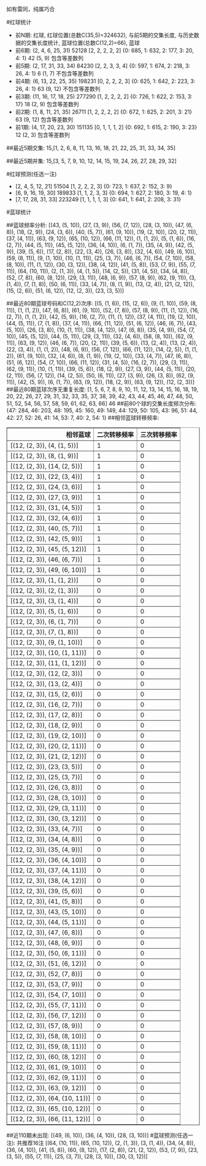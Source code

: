 <!-- 
.. title: 大乐透17046期(2017-04-24)数据分析报告
.. slug: dlott-17046-2017-04-24-report
.. date: 2017-04-25 08:00:00 UTC+08:00
.. tags: Lottery
.. link: 
.. description: 
.. type: text
-->

如有雷同，纯属巧合

<!-- TEASER_END-->

#红球统计

- 前N期: 红球, 红球位置(总数C(35,5)=324632), 与前5期的交集长度, 与历史数据的交集长度统计, 蓝球位置(总数C(12,2)=66), 蓝球
- 前6期: (2, 4, 6, 25, 31) 52128 [2, 2, 2, 2, 2] {0: 685, 1: 632, 2: 177, 3: 20, 4: 1} 42 (5, 9) 包含等差数列
- 前5期: (2, 17, 31, 33, 34) 84230 [2, 2, 3, 3, 4] {0: 597, 1: 674, 2: 218, 3: 26, 4: 1} 6 (1, 7) 不包含等差数列
- 前4期: (6, 13, 22, 25, 35) 198231 [0, 2, 2, 2, 3] {0: 625, 1: 642, 2: 223, 3: 26, 4: 1} 63 (9, 12) 不包含等差数列
- 前3期: (11, 16, 17, 18, 25) 277290 [1, 2, 2, 2, 2] {0: 726, 1: 622, 2: 153, 3: 17} 18 (2, 9) 包含等差数列
- 前2期: (1, 8, 11, 21, 35) 26711 [1, 2, 2, 2, 2] {0: 672, 1: 625, 2: 201, 3: 21} 63 (9, 12) 包含等差数列
- 前1期: (4, 17, 20, 23, 30) 151135 [0, 1, 1, 1, 2] {0: 692, 1: 615, 2: 190, 3: 23} 12 (2, 3) 包含等差数列

##最近5期交集:
15,[1, 2, 6, 8, 11, 13, 16, 18, 21, 22, 25, 31, 33, 34, 35]

##最近5期并集:
15,[3, 5, 7, 9, 10, 12, 14, 15, 19, 24, 26, 27, 28, 29, 32]

#红球预测(任选一注)

- [2, 4, 5, 12, 21] 51504 [1, 2, 2, 2, 3] {0: 723, 1: 637, 2: 152, 3: 9}
- [6, 9, 16, 19, 30] 189833 [1, 1, 2, 3, 3] {0: 694, 1: 627, 2: 180, 3: 19, 4: 1}
- [7, 17, 28, 31, 33] 223249 [1, 1, 1, 1, 3] {0: 641, 1: 641, 2: 208, 3: 31}

#蓝球统计

##蓝球频率分析:
[(43, (5, 10)), (27, (3, 9)), (56, (7, 12)), (28, (3, 10)), (47, (6, 8)), (18, (2, 9)), (24, (3, 6)), (40, (5, 7)), (61, (9, 10)), (19, (2, 10)), (20, (2, 11)), (37, (4, 11)), (63, (9, 12)), (65, (10, 12)), (66, (11, 12)), (1, (1, 2)), (5, (1, 6)), (16, (2, 7)), (44, (5, 11)), (45, (5, 12)), (36, (4, 10)), (6, (1, 7)), (35, (4, 9)), (42, (5, 9)), (39, (5, 6)), (17, (2, 8)), (22, (3, 4)), (26, (3, 8)), (32, (4, 6)), (49, (6, 10)), (59, (8, 11)), (9, (1, 10)), (10, (1, 11)), (25, (3, 7)), (46, (6, 7)), (54, (7, 10)), (58, (8, 10)), (11, (1, 12)), (30, (3, 12)), (38, (4, 12)), (41, (5, 8)), (53, (7, 9)), (55, (7, 11)), (64, (10, 11)), (2, (1, 3)), (4, (1, 5)), (14, (2, 5)), (31, (4, 5)), (34, (4, 8)), (52, (7, 8)), (60, (8, 12)), (29, (3, 11)), (48, (6, 9)), (57, (8, 9)), (62, (9, 11)), (3, (1, 4)), (7, (1, 8)), (50, (6, 11)), (33, (4, 7)), (8, (1, 9)), (13, (2, 4)), (21, (2, 12)), (15, (2, 6)), (51, (6, 12)), (12, (2, 3)), (23, (3, 5))]

##最近80期蓝球号码和C(12,2)次序:
 [(5, (1, 6)), (15, (2, 6)), (9, (1, 10)), (59, (8, 11)), (1, (1, 2)), (47, (6, 8)), (61, (9, 10)), (52, (7, 8)), (57, (8, 9)), (11, (1, 12)), (16, (2, 7)), (1, (1, 2)), (42, (5, 9)), (16, (2, 7)), (11, (1, 12)), (37, (4, 11)), (19, (2, 10)), (44, (5, 11)), (7, (1, 8)), (37, (4, 11)), (66, (11, 12)), (51, (6, 12)), (46, (6, 7)), (43, (5, 10)), (26, (3, 8)), (10, (1, 11)), (38, (4, 12)), (47, (6, 8)), (35, (4, 9)), (54, (7, 10)), (45, (5, 12)), (44, (5, 11)), (29, (3, 11)), (32, (4, 6)), (58, (8, 10)), (62, (9, 11)), (63, (9, 12)), (46, (6, 7)), (20, (2, 11)), (39, (5, 6)), (13, (2, 4)), (13, (2, 4)), (22, (3, 4)), (1, (1, 2)), (48, (6, 9)), (56, (7, 12)), (66, (11, 12)), (14, (2, 5)), (1, (1, 2)), (61, (9, 10)), (32, (4, 6)), (8, (1, 9)), (19, (2, 10)), (33, (4, 7)), (47, (6, 8)), (51, (6, 12)), (54, (7, 10)), (66, (11, 12)), (31, (4, 5)), (16, (2, 7)), (29, (3, 11)), (62, (9, 11)), (10, (1, 11)), (39, (5, 6)), (18, (2, 9)), (27, (3, 9)), (44, (5, 11)), (20, (2, 11)), (56, (7, 12)), (14, (2, 5)), (50, (6, 11)), (27, (3, 9)), (26, (3, 8)), (62, (9, 11)), (42, (5, 9)), (6, (1, 7)), (63, (9, 12)), (18, (2, 9)), (63, (9, 12)), (12, (2, 3))]
##最近80期蓝球次序无重复长度:
 [1, 5, 6, 7, 8, 9, 10, 11, 12, 13, 14, 15, 16, 18, 19, 20, 22, 26, 27, 29, 31, 32, 33, 35, 37, 38, 39, 42, 43, 44, 45, 46, 47, 48, 50, 51, 52, 54, 56, 57, 58, 59, 61, 62, 63, 66] 46
##前80个球的交集长度频次分布:
{47: 284, 46: 203, 48: 195, 45: 160, 49: 149, 44: 129, 50: 105, 43: 96, 51: 44, 42: 27, 52: 26, 41: 14, 53: 7, 40: 2, 54: 1}
##相邻蓝球转移频率:
 <table border="1" class="table table-striped dataframe">
  <thead>
    <tr style="text-align: right;">
      <th>相邻蓝球</th>
      <th>二次转移频率</th>
      <th>三次转移频率</th>
    </tr>
  </thead>
  <tbody>
    <tr>
      <td>[(12, (2, 3)), (4, (1, 5))]</td>
      <td>1</td>
      <td>0</td>
    </tr>
    <tr>
      <td>[(12, (2, 3)), (8, (1, 9))]</td>
      <td>1</td>
      <td>0</td>
    </tr>
    <tr>
      <td>[(12, (2, 3)), (14, (2, 5))]</td>
      <td>1</td>
      <td>0</td>
    </tr>
    <tr>
      <td>[(12, (2, 3)), (22, (3, 4))]</td>
      <td>1</td>
      <td>0</td>
    </tr>
    <tr>
      <td>[(12, (2, 3)), (24, (3, 6))]</td>
      <td>1</td>
      <td>0</td>
    </tr>
    <tr>
      <td>[(12, (2, 3)), (27, (3, 9))]</td>
      <td>1</td>
      <td>0</td>
    </tr>
    <tr>
      <td>[(12, (2, 3)), (31, (4, 5))]</td>
      <td>1</td>
      <td>0</td>
    </tr>
    <tr>
      <td>[(12, (2, 3)), (32, (4, 6))]</td>
      <td>1</td>
      <td>0</td>
    </tr>
    <tr>
      <td>[(12, (2, 3)), (40, (5, 7))]</td>
      <td>1</td>
      <td>0</td>
    </tr>
    <tr>
      <td>[(12, (2, 3)), (42, (5, 9))]</td>
      <td>1</td>
      <td>0</td>
    </tr>
    <tr>
      <td>[(12, (2, 3)), (45, (5, 12))]</td>
      <td>1</td>
      <td>0</td>
    </tr>
    <tr>
      <td>[(12, (2, 3)), (46, (6, 7))]</td>
      <td>1</td>
      <td>0</td>
    </tr>
    <tr>
      <td>[(12, (2, 3)), (49, (6, 10))]</td>
      <td>1</td>
      <td>0</td>
    </tr>
    <tr>
      <td>[(12, (2, 3)), (1, (1, 2))]</td>
      <td>0</td>
      <td>0</td>
    </tr>
    <tr>
      <td>[(12, (2, 3)), (2, (1, 3))]</td>
      <td>0</td>
      <td>0</td>
    </tr>
    <tr>
      <td>[(12, (2, 3)), (3, (1, 4))]</td>
      <td>0</td>
      <td>0</td>
    </tr>
    <tr>
      <td>[(12, (2, 3)), (5, (1, 6))]</td>
      <td>0</td>
      <td>0</td>
    </tr>
    <tr>
      <td>[(12, (2, 3)), (6, (1, 7))]</td>
      <td>0</td>
      <td>0</td>
    </tr>
    <tr>
      <td>[(12, (2, 3)), (7, (1, 8))]</td>
      <td>0</td>
      <td>0</td>
    </tr>
    <tr>
      <td>[(12, (2, 3)), (9, (1, 10))]</td>
      <td>0</td>
      <td>0</td>
    </tr>
    <tr>
      <td>[(12, (2, 3)), (10, (1, 11))]</td>
      <td>0</td>
      <td>0</td>
    </tr>
    <tr>
      <td>[(12, (2, 3)), (11, (1, 12))]</td>
      <td>0</td>
      <td>0</td>
    </tr>
    <tr>
      <td>[(12, (2, 3)), (12, (2, 3))]</td>
      <td>0</td>
      <td>0</td>
    </tr>
    <tr>
      <td>[(12, (2, 3)), (13, (2, 4))]</td>
      <td>0</td>
      <td>0</td>
    </tr>
    <tr>
      <td>[(12, (2, 3)), (15, (2, 6))]</td>
      <td>0</td>
      <td>0</td>
    </tr>
    <tr>
      <td>[(12, (2, 3)), (16, (2, 7))]</td>
      <td>0</td>
      <td>0</td>
    </tr>
    <tr>
      <td>[(12, (2, 3)), (17, (2, 8))]</td>
      <td>0</td>
      <td>0</td>
    </tr>
    <tr>
      <td>[(12, (2, 3)), (18, (2, 9))]</td>
      <td>0</td>
      <td>0</td>
    </tr>
    <tr>
      <td>[(12, (2, 3)), (19, (2, 10))]</td>
      <td>0</td>
      <td>0</td>
    </tr>
    <tr>
      <td>[(12, (2, 3)), (20, (2, 11))]</td>
      <td>0</td>
      <td>0</td>
    </tr>
    <tr>
      <td>[(12, (2, 3)), (21, (2, 12))]</td>
      <td>0</td>
      <td>0</td>
    </tr>
    <tr>
      <td>[(12, (2, 3)), (23, (3, 5))]</td>
      <td>0</td>
      <td>0</td>
    </tr>
    <tr>
      <td>[(12, (2, 3)), (25, (3, 7))]</td>
      <td>0</td>
      <td>0</td>
    </tr>
    <tr>
      <td>[(12, (2, 3)), (26, (3, 8))]</td>
      <td>0</td>
      <td>0</td>
    </tr>
    <tr>
      <td>[(12, (2, 3)), (28, (3, 10))]</td>
      <td>0</td>
      <td>0</td>
    </tr>
    <tr>
      <td>[(12, (2, 3)), (29, (3, 11))]</td>
      <td>0</td>
      <td>0</td>
    </tr>
    <tr>
      <td>[(12, (2, 3)), (30, (3, 12))]</td>
      <td>0</td>
      <td>0</td>
    </tr>
    <tr>
      <td>[(12, (2, 3)), (33, (4, 7))]</td>
      <td>0</td>
      <td>0</td>
    </tr>
    <tr>
      <td>[(12, (2, 3)), (34, (4, 8))]</td>
      <td>0</td>
      <td>0</td>
    </tr>
    <tr>
      <td>[(12, (2, 3)), (35, (4, 9))]</td>
      <td>0</td>
      <td>0</td>
    </tr>
    <tr>
      <td>[(12, (2, 3)), (36, (4, 10))]</td>
      <td>0</td>
      <td>0</td>
    </tr>
    <tr>
      <td>[(12, (2, 3)), (37, (4, 11))]</td>
      <td>0</td>
      <td>0</td>
    </tr>
    <tr>
      <td>[(12, (2, 3)), (38, (4, 12))]</td>
      <td>0</td>
      <td>0</td>
    </tr>
    <tr>
      <td>[(12, (2, 3)), (39, (5, 6))]</td>
      <td>0</td>
      <td>0</td>
    </tr>
    <tr>
      <td>[(12, (2, 3)), (41, (5, 8))]</td>
      <td>0</td>
      <td>0</td>
    </tr>
    <tr>
      <td>[(12, (2, 3)), (43, (5, 10))]</td>
      <td>0</td>
      <td>0</td>
    </tr>
    <tr>
      <td>[(12, (2, 3)), (44, (5, 11))]</td>
      <td>0</td>
      <td>0</td>
    </tr>
    <tr>
      <td>[(12, (2, 3)), (47, (6, 8))]</td>
      <td>0</td>
      <td>0</td>
    </tr>
    <tr>
      <td>[(12, (2, 3)), (48, (6, 9))]</td>
      <td>0</td>
      <td>0</td>
    </tr>
    <tr>
      <td>[(12, (2, 3)), (50, (6, 11))]</td>
      <td>0</td>
      <td>0</td>
    </tr>
    <tr>
      <td>[(12, (2, 3)), (51, (6, 12))]</td>
      <td>0</td>
      <td>0</td>
    </tr>
    <tr>
      <td>[(12, (2, 3)), (52, (7, 8))]</td>
      <td>0</td>
      <td>0</td>
    </tr>
    <tr>
      <td>[(12, (2, 3)), (53, (7, 9))]</td>
      <td>0</td>
      <td>0</td>
    </tr>
    <tr>
      <td>[(12, (2, 3)), (54, (7, 10))]</td>
      <td>0</td>
      <td>0</td>
    </tr>
    <tr>
      <td>[(12, (2, 3)), (55, (7, 11))]</td>
      <td>0</td>
      <td>0</td>
    </tr>
    <tr>
      <td>[(12, (2, 3)), (56, (7, 12))]</td>
      <td>0</td>
      <td>0</td>
    </tr>
    <tr>
      <td>[(12, (2, 3)), (57, (8, 9))]</td>
      <td>0</td>
      <td>0</td>
    </tr>
    <tr>
      <td>[(12, (2, 3)), (58, (8, 10))]</td>
      <td>0</td>
      <td>0</td>
    </tr>
    <tr>
      <td>[(12, (2, 3)), (59, (8, 11))]</td>
      <td>0</td>
      <td>0</td>
    </tr>
    <tr>
      <td>[(12, (2, 3)), (60, (8, 12))]</td>
      <td>0</td>
      <td>0</td>
    </tr>
    <tr>
      <td>[(12, (2, 3)), (61, (9, 10))]</td>
      <td>0</td>
      <td>0</td>
    </tr>
    <tr>
      <td>[(12, (2, 3)), (62, (9, 11))]</td>
      <td>0</td>
      <td>0</td>
    </tr>
    <tr>
      <td>[(12, (2, 3)), (63, (9, 12))]</td>
      <td>0</td>
      <td>0</td>
    </tr>
    <tr>
      <td>[(12, (2, 3)), (64, (10, 11))]</td>
      <td>0</td>
      <td>0</td>
    </tr>
    <tr>
      <td>[(12, (2, 3)), (65, (10, 12))]</td>
      <td>0</td>
      <td>0</td>
    </tr>
    <tr>
      <td>[(12, (2, 3)), (66, (11, 12))]</td>
      <td>0</td>
      <td>0</td>
    </tr>
  </tbody>
</table>
##近110期未出现:
 [(49, (6, 10)), (36, (4, 10)), (28, (3, 10))]
#蓝球预测(任选一注):
共推荐16注
 [(64, (10, 11)), (65, (10, 12)), (2, (1, 3)), (3, (1, 4)), (34, (4, 8)), (36, (4, 10)), (41, (5, 8)), (60, (8, 12)), (17, (2, 8)), (21, (2, 12)), (53, (7, 9)), (23, (3, 5)), (55, (7, 11)), (25, (3, 7)), (28, (3, 10)), (30, (3, 12))]

